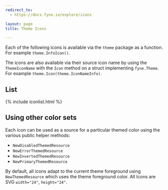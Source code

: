 ```yaml
---
redirect_to:
  - https://docs.fyne.io/explore/icons

layout: page
title: Theme Icons

---
```


Each of the following icons is available via the `theme` package as a function. 
For example `theme.InfoIcon()`.

The icons are also available via their source icon name by using the `ThemeIconName` 
with the `Icon` method on a struct implementing `fyne.Theme`. For example `theme.Icon(theme.IconNameInfo)`.

## List

{% include iconlist.html %}

## Using other color sets

Each icon can be used as a source for a particular themed color using the various public helper methods:

* `NewDisabledThemedResource`
* `NewErrorThemedResource`
* `NewInvertedThemedResource`
* `NewPrimaryThemedResource`

By default, all icons adapt to the current theme foreground using `NewThemedResource`
which uses the theme foreground color. All Icons are SVG `width="24"`, `height="24"`.
